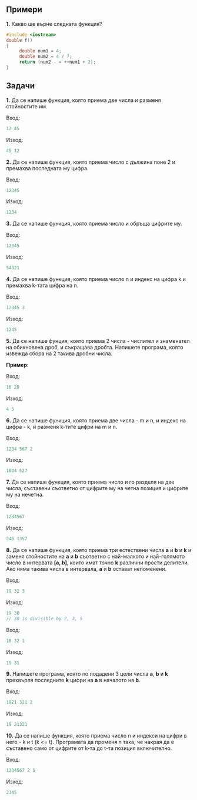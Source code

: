 ﻿## Примери
**1.** Какво ще върне следната функция?
```c++
#include <iostream>
double f()
{
     double num1 = 4;
     double num2 = 4 / 7;
     return (num2-- = ++num1 + 2);
}
```

## Задачи
**1.** Да се напише функция, която приема две числa и разменя стойностите им.

Вход:
```c++
12 45
```

Изход:
```c++
45 12
```
**2.** Да се напише функция, която приема число с дължина поне 2 и премахва последната му цифра.

Вход:
```c++
12345
```

Изход:
```c++
1234
```
  
**3.** Да се напише функция, която приема число и обръща цифрите му.

Вход:
```c++
12345
```

Изход:
```c++
54321
```

**4.** Да се напише функция, която приема число n и индекс на цифра k и премахва k-тата цифра на n.

Вход:
```c++
12345 3
```

Изход:
```c++
1245
```
**5.** Да се напише фунция, която приема 2 числа - числител и знаменател на обикновена дроб, и съкращава дробта. Напишете програма, която извежда сбора на 2 такива дробни числа.

**Пример:**

Вход:
```c++
16 20
```

Изход:
```c++
4 5
```

**6.** Да се напише функция, която приема две числа - m и n, и индекс на цифра - k, и разменя k-тите цифри на m и n.

Вход:
```c++
1234 567 2
```

Изход:
```c++
1634 527
```

**7.** Да се напише функция, която приема число и го разделя на две числа, съставени съответно от цифрите му на четна позиция и цифрите му на нечетна. 

Вход:
```c++
1234567
```

Изход:
```c++
246 1357
```

**8.** Да се напише функция, която приема три естествени числа **a** и **b** и **k** и заменя стойностите на **a** и **b** съответно с най-малкото и най-голямото число в интервата **[a, b]**, които имат точно **k** различни прости делители. Ако няма такива числа в интервала, **a** и **b** остават непоменени.

Вход:
```c++
19 32 3
```
Изход:
```c++
19 30 
// 30 is divisible by 2, 3, 5
```

Вход:
```c++
18 32 1
```
Изход:
```c++
19 31
```

**9.** Напишете програма, която по подадени 3 цели числа **a**, **b** и **k** прехвърля последните **k** цифри на **a** в началото на **b**.

Вход:
```c++
1921 321 2
```
Изход:
```c++
19 21321
```

**10.** Да се напише функция, която приема число n и индекси на цифри в него - k и t (k <= t). Програмата да променя n така, че накрая да е съставено само от цифрите от k-та до t-та позиция включително.

Вход:
```c++
1234567 2 5
```
Изход:
```c++
2345
```

